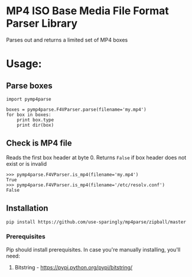 # MP4 ISO Base Media File Format Parser Library

Parses out and returns a limited set of MP4 boxes

# Usage:

## Parse boxes

    import pymp4parse
    
    boxes = pymp4parse.F4VParser.parse(filename='my.mp4')
    for box in boxes:
        print box.type
        print dir(box)

## Check is MP4 file
Reads the first box header at byte 0. Returns `False` if box header does not exist or is invalid  

    >>> pymp4parse.F4VParser.is_mp4(filename='my.mp4')
    True
    >>> pymp4parse.F4VParser.is_mp4(filename='/etc/resolv.conf')
    False
    

## Installation

    pip install https://github.com/use-sparingly/mp4parse/zipball/master

### Prerequisites
Pip should install prerequisites. In case you're manually installing, you'll need:

1. Bitstring - https://pypi.python.org/pypi/bitstring/


